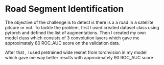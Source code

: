 # Road Segment Identification
The objective of the challenge is to detect is there is a a road in a satellite pitcure or not.
To tackle the problem, first I used created dataset class using pytorch and defined the list of augmentations. Then I created my own model class which consists of 3 convolution layers which gave me approximately 80 ROC_AUC score on the validation data. 

After that , I used pretrained wide resnet from torchvision in my model which gave me way better results with approcimately 90 ROC_AUC score
